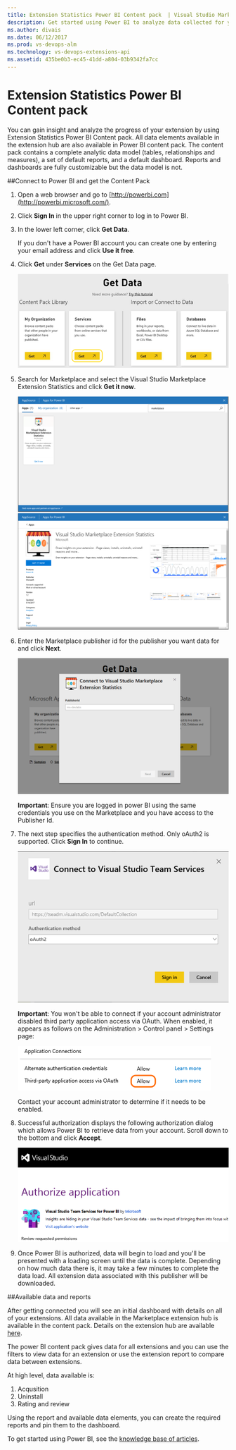 ```yaml
---
title: Extension Statistics Power BI Content pack  | Visual Studio Marketplace
description: Get started using Power BI to analyze data collected for your extension on Visual Studio Marketplace 
ms.author: divais
ms.date: 06/12/2017
ms.prod: vs-devops-alm
ms.technology: vs-devops-extensions-api
ms.assetid: 435be0b3-ec45-41dd-a804-03b9342fa7cc
---
```


# Extension Statistics Power BI Content pack

You can gain insight and analyze the progress of your extension by using Extension Statistics Power BI Content pack. All data elements available in the extension hub are also available in Power BI content pack. 
The content pack contains a complete analytic data model (tables, relationships and measures), a set of default reports, and a default dashboard. Reports and dashboards are fully customizable but the data model is not.

##Connect to Power BI and get the Content Pack


1. Open a web browser and go to [http://powerbi.com](http://powerbi.microsoft.com/).

2. Click **Sign In** in the upper right corner to log in to Power BI.

3. In the lower left corner, click **Get Data**.

	If you don't have a Power BI account you can create one by entering your email address and click **Use it free**.

4. Click **Get** under **Services** on the Get Data page.

	![get-data-final.png](_img/get-data-final.png)

5. Search for Marketplace and select the Visual Studio Marketplace Extension Statistics and click **Get it now**.

	![connector](_img/search.png)
	![connector](_img/content-pack-details.png)

6. Enter the Marketplace publisher id for the publisher you want data for and click **Next**.

	![Enter the publisher id used in Marketplace](_img/addpublisherid.png)  
	
	**Important**: Ensure you are logged in power BI using the same credentials you use on the Marketplace and you have access to the Publisher Id. 

7. The next step specifies the authentication method. Only oAuth2 is supported. Click **Sign In** to continue.

    ![Login to VS Team Services with oAuth2](_img/connect-to-vs-team-services-auth.png)  

	**Important**: You won't be able to connect if your account administrator disabled third party application access via OAuth. When enabled, it appears as follows on the Administration > Control panel > Settings page:  

	![Third-party oAuth enabled](_img/Screen5.png)  

	Contact your account administrator to determine if it needs to be enabled. 

8. Successful authorization displays the following authorization dialog which allows Power BI to retrieve data from your account. Scroll down to the bottom and click **Accept**.

	![VS Team Services Authorization page](_img/Screen6.png)  

9. Once Power BI is authorized, data will begin to load and you'll be presented with a loading screen until the data is complete. Depending on how much data there is, it may take a few minutes to complete the data load. All extension data associated with this publisher will be downloaded. 


##Available data and reports 

After getting connected you will see an initial dashboard with details on all of your extensions. All data available in the Marketplace extension hub is available in the content pack. Details on the extension hub are available [here](https://www.visualstudio.com/en-us/docs/integrate/extensions/extension-report). 

The power BI content pack gives data for all extensions and you can use the filters to view data for an extension or use the extension report to compare data between extensions. 

At high level, data available is: 

1. Acqusition 
2. Uninstall
3. Rating and review

Using the report and available data elements, you can create the required reports and pin them to the dashboard. 

To get started using Power BI, see the [knowledge base of articles](https://support.powerbi.com/).
